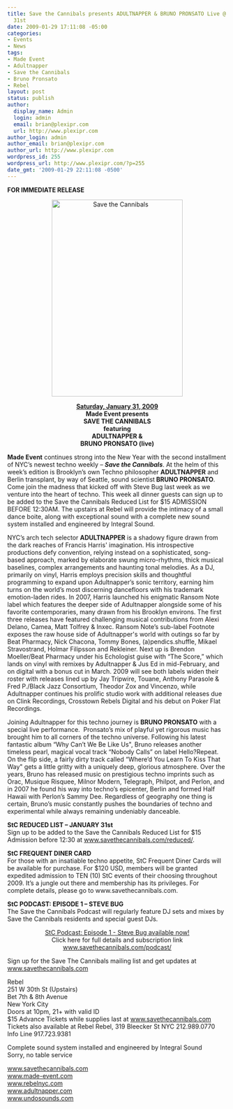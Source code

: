 ```yaml
---
title: Save the Cannibals presents ADULTNAPPER & BRUNO PRONSATO Live @ Rebel - January
  31st
date: 2009-01-29 17:11:08 -05:00
categories:
- Events
- News
tags:
- Made Event
- Adultnapper
- Save the Cannibals
- Bruno Pronsato
- Rebel
layout: post
status: publish
author:
  display_name: Admin
  login: admin
  email: brian@plexipr.com
  url: http://www.plexipr.com
author_login: admin
author_email: brian@plexipr.com
author_url: http://www.plexipr.com
wordpress_id: 255
wordpress_url: http://www.plexipr.com/?p=255
date_gmt: '2009-01-29 22:11:08 -0500'
---
```


<p style="text-align: left;"><strong>FOR IMMEDIATE RELEASE</strong></p>
<p style="text-align: center;"><a href="http://www.savethecannibals.com"><img class="alignnone size-full wp-image-878" title="Save the Cannibals" src="http://www.plexipr.com/wp-content/uploads/2009/01/stc013109_eflyer1.jpg" alt="Save the Cannibals" width="300" height="450" /></a></p>
<p style="text-align: center;"><span style="text-decoration: underline;"><strong>Saturday, January 31, 2009</strong></span><br />
<strong>Made Event presents</strong><br />
<strong>SAVE THE CANNIBALS</strong><br />
<strong>featuring<br />
ADULTNAPPER &amp;</strong><br />
<strong>BRUNO PRONSATO (live)</strong></p>
<p style="text-align: left;"><strong>Made Event</strong> continues strong into the New Year with the second installment of NYC’s newest techno weekly – <em><strong>Save </strong><strong>the Cannibals</strong></em>. At the helm of this week’s edition is Brooklyn’s own Techno philosopher <strong>ADULTNAPPER</strong> and Berlin transplant, by way of Seattle, sound scientist<strong> BRUNO PRONSATO</strong>.  Come join the madness that kicked off with Steve Bug last week as we venture into the heart of techno. This week all dinner guests can sign up to be added to the Save the Cannibals Reduced List for $15 ADMISSION BEFORE 12:30AM. The upstairs at Rebel will provide the intimacy of a small dance boite, along with exceptional sound with a complete new sound system installed and engineered by Integral Sound.</p>
<p style="text-align: left;">NYC’s arch tech selector <strong>ADULTNAPPER</strong> is a shadowy figure drawn from the dark reaches of Francis Harris' imagination. His introspective productions defy convention, relying instead on a sophisticated, song-based approach, marked by elaborate swung micro-rhythms, thick musical baselines, complex arrangements and haunting tonal melodies. As a DJ, primarily on vinyl, Harris employs precision skills and thoughtful programming to expand upon Adultnapper’s sonic territory, earning him turns on the world’s most discerning dancefloors with his trademark emotion-laden rides. In 2007, Harris launched his enigmatic Ransom Note label which features the deeper side of Adultnapper alongside some of his favorite contemporaries, many drawn from his Brooklyn environs. The first three releases have featured challenging musical contributions from Alexi Delano, Camea, Matt Tolfrey &amp; Inxec. Ransom Note’s sub-label Footnote exposes the raw house side of Adultnapper's world with outings so far by Beat Pharmacy, Nick Chacona, Tommy Bones, (a)pendics.shuffle, Mikael Stravostrand, Holmar Filipsson and Rekleiner. Next up is Brendon Moeller/Beat Pharmacy under his Echologist guise with “The Score,” which lands on vinyl with remixes by Adultnapper &amp; Jus Ed in mid-February, and on digital with a bonus cut in March. 2009 will see both labels widen their roster with releases lined up by Jay Tripwire, Touane, Anthony Parasole &amp; Fred P./Black Jazz Consortium, Theodor Zox and Vincenzo, while Adultnapper continues his prolific studio work with additional releases due on Clink Recordings, Crosstown Rebels Digital and his debut on Poker Flat Recordings.</p>
<p style="text-align: left;">Joining Adultnapper for this techno journey is <strong>BRUNO PRONSATO</strong> with a special live performance.  Pronsato’s mix of playful yet rigorous music has brought him to all corners of the techno universe. Following his latest fantastic album “Why Can’t We Be Like Us", Bruno releases another timeless pearl, magical vocal track “Nobody Calls” on label Hello?Repeat. On the flip side, a fairly dirty track called “Where’d You Learn To Kiss That Way" gets a little gritty with a uniquely deep, glorious atmosphere. Over the years, Bruno has released music on prestigious techno imprints such as Orac, Musique Risquee, Milnor Modern, Telegraph, Philpot, and Perlon, and in 2007 he found his way into techno’s epicenter, Berlin and formed Half Hawaii with Perlon’s Sammy Dee. Regardless of geography one thing is certain, Bruno’s music constantly pushes the boundaries of techno and experimental while always remaining undeniably danceable.</p>
<p style="text-align: left;"><strong>StC REDUCED LIST – JANUARY 31st</strong><br />
Sign up to be added to the Save the Cannibals Reduced List for $15 Admission before 12:30 at <a href="http://">www.savethecannibals.com/reduced/</a>.</p>
<p style="text-align: left;"><strong>StC FREQUENT DINER CARD</strong><br />
For those with an insatiable techno appetite, StC Frequent Diner Cards will be available for purchase. For $120 USD, members will be granted expedited admission to TEN (10) StC events of their choosing throughout 2009. It’s a jungle out there and membership has its privileges. For complete details, please go to www.savethecannibals.com.</p>
<p style="text-align: left;"><strong>StC PODCAST: EPISODE 1 – STEVE BUG</strong><br />
The Save the Cannibals Podcast will regularly feature DJ sets and mixes by Save the Cannibals residents and special guest DJs.</p>
<p style="text-align: center;"><span style="text-decoration: underline;">StC Podcast: Episode 1 - Steve Bug available now!</span><br />
Click here for full details and subscription link<br />
<a href="http://">www.savethecannibals.com/podcast/</a></p>
<p style="text-align: center;">
<p style="text-align: left;">Sign up for the Save The Cannibals mailing list and get updates at <a href="http://">www.savethecannibals.com</a></p>
<p style="text-align: left;">Rebel<br />
251 W 30th St (Upstairs)<br />
Bet 7th &amp; 8th Avenue<br />
New York City<br />
Doors at 10pm, 21+ with valid ID<br />
$15 Advance Tickets while supplies last at <a href="http://">www.savethecannibals.com</a><br />
Tickets also available at Rebel Rebel, 319 Bleecker St NYC 212.989.0770<br />
Info Line 917.723.9381</p>
<p style="text-align: left;">Complete sound system installed and engineered by Integral Sound<br />
Sorry, no table service</p>
<p style="text-align: left;"><a href="http://">www.savethecannibals.com</a><br />
<a href="http://">www.made-event.com</a><br />
<a href="http://">www.rebelnyc.com</a><br />
<a href="http://">www.adultnapper.com</a><br />
<a href="http://">www.undosounds.com</a></p>

